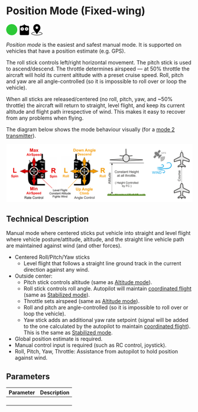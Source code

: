 # Position Mode (Fixed-wing)

<img src="../../assets/site/difficulty_easy.png" title="Easy to fly" width="30px" />&nbsp;<img src="../../assets/site/remote_control.svg" title="Manual/Remote control required" width="30px" />&nbsp;<img src="../../assets/site/position_fixed.svg" title="Position fix required (e.g. GPS)" width="30px" />

_Position mode_ is the easiest and safest manual mode.
It is supported on vehicles that have a position estimate (e.g. GPS).

The roll stick controls left/right horizontal movement.
The pitch stick is used to ascend/descend.
The throttle determines airspeed — at 50% throttle the aircraft will hold its current altitude with a preset cruise speed.
Roll, pitch and yaw are all angle-controlled (so it is impossible to roll over or loop the vehicle).

When all sticks are released/centered (no roll, pitch, yaw, and ~50% throttle) the aircraft will return to straight, level flight, and keep its current altitude and flight path irrespective of wind.
This makes it easy to recover from any problems when flying.

The diagram below shows the mode behaviour visually (for a [mode 2 transmitter](../getting_started/rc_transmitter_receiver.md#transmitter_modes)).

![FW Position Mode](../../assets/flight_modes/position_fw.png)

## Technical Description

Manual mode where centered sticks put vehicle into straight and level flight where vehicle posture/attitude, altitude, and the straight line vehicle path are maintained against wind (and other forces).

- Centered Roll/Pitch/Yaw sticks
  - Level flight that follows a straight line ground track in the current direction against any wind.
- Outside center:
  - Pitch stick controls altitude (same as [Altitude mode](../flight_modes_fw/altitude.md)).
  - Roll stick controls roll angle. Autopilot will maintain [coordinated flight](https://en.wikipedia.org/wiki/Coordinated_flight) (same as [Stabilized mode](../flight_modes_fw/stabilized.md)).
  - Throttle sets airspeed (same as [Altitude mode](../flight_modes_fw/altitude.md)).
  - Roll and pitch are angle-controlled (so it is impossible to roll over or loop the vehicle).
  - Yaw stick adds an additional yaw rate setpoint (signal will be added to the one calculated by the autopilot to maintain [coordinated flight](https://en.wikipedia.org/wiki/Coordinated_flight)). This is the same as [Stabilized mode](../flight_modes_fw/stabilized.md).
- Global position estimate is required.
- Manual control input is required (such as RC control, joystick).
- Roll, Pitch, Yaw, Throttle: Assistance from autopilot to hold position against wind.

## Parameters

| Parameter | Description |
| --------- | ----------- |
| &nbsp;    | &nbsp;      |
